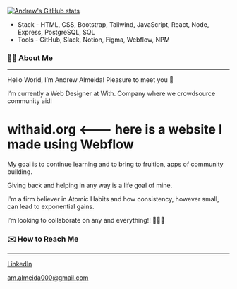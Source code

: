 [![Andrew's GitHub stats](https://github-readme-stats.vercel.app/api?username=Andrew-M-A&hide=stars,issues,contribs)](https://github.com/Andrew-M-A/github-readme-stats)

- Stack - HTML, CSS, Bootstrap, Tailwind, JavaScript, React, Node, Express, PostgreSQL, SQL
- Tools - GitHub, Slack, Notion, Figma, Webflow, NPM
### 👋🏼 About Me
---

Hello World, I’m Andrew Almeida! Pleasure to meet you 💫

I’m currently a Web Designer at With. Company where we crowdsource community aid!

 # withaid.org <--- here is a website I made using Webflow

My goal is to continue learning and to bring to fruition, apps of community building.

Giving back and helping in any way is a life goal of mine.

I'm a firm believer in Atomic Habits and how consistency, however small, can lead to exponential gains.
  
I’m looking to collaborate on any and everything!! 👨🏼‍💻

### ✉️ How to Reach Me
---
[LinkedIn](https://www.linkedin.com/in/andrew-almeida1/)

am.almeida000@gmail.com

<!---
Andrew-M-A/Andrew-M-A is a ✨ special ✨ repository because its `README.md` (this file) appears on your GitHub profile.
You can click the Preview link to take a look at your changes.
--->
